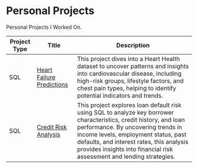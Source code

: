# Personal Projects
Personal Projects I Worked On.


| Project Type | Title | Description |
| ----------- | ----------- |----------- |
| SQL| [Heart Failure Predictions](https://github.com/Parkerjcow/personal_data_projects/tree/Heart-Failure-Predictions) | This project dives into a Heart Health dataset to uncover patterns and insights into cardiovascular disease, including high-risk groups, lifestyle factors, and chest pain types, helping to identify potential indicators and trends. |
| SQL| [Credit Risk Analysis](https://github.com/Parkerjcow/personal_data_projects/tree/Credit-Risk-Analysis) | This project explores loan default risk using SQL to analyze key borrower characteristics, credit history, and loan performance. By uncovering trends in income levels, employment status, past defaults, and interest rates, this analysis provides insights into financial risk assessment and lending strategies.|
